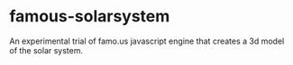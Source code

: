 famous-solarsystem
==================

An experimental trial of famo.us javascript engine that creates a 3d model of the solar system.
